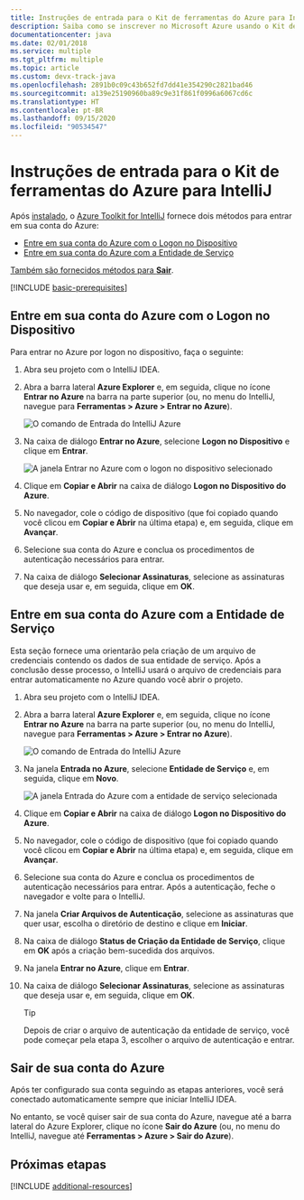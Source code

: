 ```yaml
---
title: Instruções de entrada para o Kit de ferramentas do Azure para IntelliJ
description: Saiba como se inscrever no Microsoft Azure usando o Kit de ferramentas do Azure para IntelliJ.
documentationcenter: java
ms.date: 02/01/2018
ms.service: multiple
ms.tgt_pltfrm: multiple
ms.topic: article
ms.custom: devx-track-java
ms.openlocfilehash: 2891b0c09c43b652fd7dd41e354290c2821bad46
ms.sourcegitcommit: a139e25190960ba89c9e31f861f0996a6067cd6c
ms.translationtype: HT
ms.contentlocale: pt-BR
ms.lasthandoff: 09/15/2020
ms.locfileid: "90534547"
---
```

# <a name="sign-in-instructions-for-the-azure-toolkit-for-intellij"></a>Instruções de entrada para o Kit de ferramentas do Azure para IntelliJ

Após [instalado](https://www.jetbrains.com/help/idea/managing-plugins.html), o [Azure Toolkit for IntelliJ](https://plugins.jetbrains.com/plugin/8053) fornece dois métodos para entrar em sua conta do Azure:

  - [Entre em sua conta do Azure com o Logon no Dispositivo](#sign-in-to-your-azure-account-by-device-login)
  - [Entre em sua conta do Azure com a Entidade de Serviço](#sign-in-to-your-azure-account-by-service-principal)

[Também são fornecidos métodos para **Sair**](#sign-out-of-your-azure-account).

[!INCLUDE [basic-prerequisites](includes/basic-prerequisites.md)]

## <a name="sign-in-to-your-azure-account-by-device-login"></a>Entre em sua conta do Azure com o Logon no Dispositivo

Para entrar no Azure por logon no dispositivo, faça o seguinte:

1. Abra seu projeto com o IntelliJ IDEA.

1. Abra a barra lateral **Azure Explorer** e, em seguida, clique no ícone **Entrar no Azure** na barra na parte superior (ou, no menu do IntelliJ, navegue para **Ferramentas > Azure > Entrar no Azure**).

   ![O comando de Entrada do IntelliJ Azure][I01]

1. Na caixa de diálogo **Entrar no Azure**, selecione **Logon no Dispositivo** e clique em **Entrar**.

   ![A janela Entrar no Azure com o logon no dispositivo selecionado][I02]

1. Clique em **Copiar e Abrir** na caixa de diálogo **Logon no Dispositivo do Azure**.

1. No navegador, cole o código de dispositivo (que foi copiado quando você clicou em **Copiar e Abrir** na última etapa) e, em seguida, clique em **Avançar**.

1. Selecione sua conta do Azure e conclua os procedimentos de autenticação necessários para entrar.

1. Na caixa de diálogo **Selecionar Assinaturas**, selecione as assinaturas que deseja usar e, em seguida, clique em **OK**.


## <a name="sign-in-to-your-azure-account-by-service-principal"></a>Entre em sua conta do Azure com a Entidade de Serviço

Esta seção fornece uma orientarão pela criação de um arquivo de credenciais contendo os dados de sua entidade de serviço. Após a conclusão desse processo, o IntelliJ usará o arquivo de credenciais para entrar automaticamente no Azure quando você abrir o projeto.

1. Abra seu projeto com o IntelliJ IDEA.

1. Abra a barra lateral **Azure Explorer** e, em seguida, clique no ícone **Entrar no Azure** na barra na parte superior (ou, no menu do IntelliJ, navegue para **Ferramentas > Azure > Entrar no Azure**).

   ![O comando de Entrada do IntelliJ Azure][I01]

1. Na janela **Entrada no Azure**, selecione **Entidade de Serviço** e, em seguida, clique em **Novo**.

   ![A janela Entrada do Azure com a entidade de serviço selecionada][A02]

1. Clique em **Copiar e Abrir** na caixa de diálogo **Logon no Dispositivo do Azure**.

1. No navegador, cole o código de dispositivo (que foi copiado quando você clicou em **Copiar e Abrir** na última etapa) e, em seguida, clique em **Avançar**.

1. Selecione sua conta do Azure e conclua os procedimentos de autenticação necessários para entrar. Após a autenticação, feche o navegador e volte para o IntelliJ.

1. Na janela **Criar Arquivos de Autenticação**, selecione as assinaturas que quer usar, escolha o diretório de destino e clique em **Iniciar**.

1. Na caixa de diálogo **Status de Criação da Entidade de Serviço**, clique em **OK** após a criação bem-sucedida dos arquivos.

1. Na janela **Entrar no Azure**, clique em **Entrar**. 

1. Na caixa de diálogo **Selecionar Assinaturas**, selecione as assinaturas que deseja usar e, em seguida, clique em **OK**.

   > [!TIP]
   > Depois de criar o arquivo de autenticação da entidade de serviço, você pode começar pela etapa 3, escolher o arquivo de autenticação e entrar.

## <a name="sign-out-of-your-azure-account"></a>Sair de sua conta do Azure

Após ter configurado sua conta seguindo as etapas anteriores, você será conectado automaticamente sempre que iniciar IntelliJ IDEA. 

No entanto, se você quiser sair de sua conta do Azure, navegue até a barra lateral do Azure Explorer, clique no ícone **Sair do Azure** (ou, no menu do IntelliJ, navegue até **Ferramentas > Azure > Sair do Azure**).


## <a name="next-steps"></a>Próximas etapas

[!INCLUDE [additional-resources](includes/additional-resources.md)]

<!-- URL List -->

<!-- IMG List -->

[I01]: media/sign-in-instructions/I01.png
[I02]: media/sign-in-instructions/I02.png

[A02]: media/sign-in-instructions/A02.png

